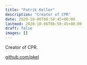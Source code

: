 ```yaml
---
title: "Patrik Keller"
description: "Creator of CPR"
date: 2020-10-06T08:50:45+00:00
lastmod: 2020-10-06T08:50:45+00:00
draft: false
images: []
---
```


Creator of CPR.

[github.com/pkel](https://github.com/pkel)
